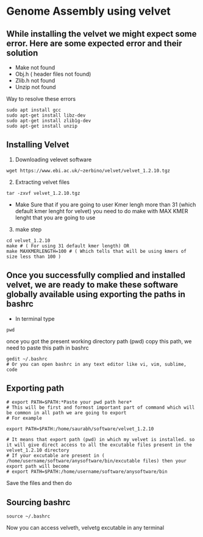 # Genome Assembly using velvet 


## While installing the velvet we might expect some error. Here are some expected error and their solution

- Make not found
- Obj.h ( header files not found)
- Zlib.h not found
- Unzip not found

Way to resolve these errors

```
sudo apt install gcc
sudo apt-get install libz-dev
sudo apt-get install zlib1g-dev
sudo apt-get install unzip
```

## Installing Velvet

1) Downloading velevet software
```
wget https://www.ebi.ac.uk/~zerbino/velvet/velvet_1.2.10.tgz 
```
2) Extracting velvet files
```
tar -zxvf velvet_1.2.10.tgz
```
- Make Sure that if you are going to user Kmer lengh more than 31 (which default kmer lenght for velvet) you need to do make with MAX KMER lenght that you are going to use

3) make step
```
cd velvet_1.2.10
make # ( For using 31 default kmer length) OR
make MAXKMERLENGTH=100 # ( Which tells that will be using kmers of size less than 100 )
```

## Once you successfully complied and installed velvet, we are ready to make these software globally available using exporting the paths in bashrc
- In terminal type
```
pwd
```
once you got the present working directory path (pwd) copy this path, we need to paste this path in bashrc

```
gedit ~/.bashrc
# Or you can open bashrc in any text editor like vi, vim, sublime, code
```
## Exporting path

```
# export PATH=$PATH:*Paste your pwd path here*
# This will be first and formost important part of command which will be common in all path we are going to export
# For example

export PATH=$PATH:/home/saurabh/software/velvet_1.2.10

# It means that export path (pwd) in which my velvet is installed. so it will give direct access to all the excutable files present in the velvet_1.2.10 directory
# If your excutable are present in ( /home/username/software/anysoftware/bin/excutable files) then your export path will become 
# export PATH=$PATH:/home/username/software/anysoftware/bin
```
Save the files and then do
## Sourcing bashrc

```
source ~/.bashrc
```
Now you can access velveth, velvetg excutable in any terminal 

